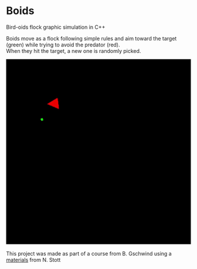 # Boids
Bird-oids flock graphic simulation in C++  

Boids move as a flock following simple rules and aim toward the target (green) while trying to avoid the predator (red).  
When they hit the target, a new one is randomly picked.

![boids](figs/boids.gif)

This project was made as part of a course from B. Gschwind using a <a href="https://github.com/n-stott/mines">materials</a> from N. Stott 
